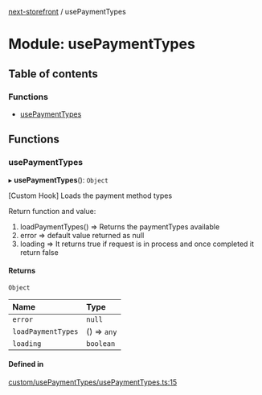 [next-storefront](../README.md) / usePaymentTypes

# Module: usePaymentTypes

## Table of contents

### Functions

- [usePaymentTypes](usePaymentTypes.md#usepaymenttypes)

## Functions

### usePaymentTypes

▸ **usePaymentTypes**(): `Object`

[Custom Hook] Loads the payment method types

Return function and value:

1. loadPaymentTypes() => Returns the paymentTypes available
2. error => default value returned as null
3. loading => It returns true if request is in process and once completed it return false

#### Returns

`Object`

| Name               | Type        |
| :----------------- | :---------- |
| `error`            | `null`      |
| `loadPaymentTypes` | () => `any` |
| `loading`          | `boolean`   |

#### Defined in

[custom/usePaymentTypes/usePaymentTypes.ts:15](https://github.com/KiboSoftware/nextjs-storefront/blob/561a164/hooks/custom/usePaymentTypes/usePaymentTypes.ts#L15)
